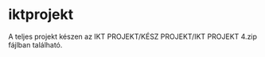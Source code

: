 # iktprojekt

A teljes projekt készen az IKT PROJEKT/KÉSZ PROJEKT/IKT PROJEKT 4.zip fájlban található.
